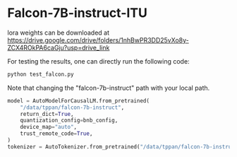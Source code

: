 # Falcon-7B-instruct-ITU

lora weights can be downloaded at https://drive.google.com/drive/folders/1nhBwPR3DD25vXo8y-ZCX4ROkPA6caGju?usp=drive_link

For testing the results, one can directly run the following code:

```python
python test_falcon.py
```

Note that changing the "falcon-7b-instruct" path with your local path.

```python
model = AutoModelForCausalLM.from_pretrained(
    "/data/tppan/falcon-7b-instruct",
    return_dict=True,
    quantization_config=bnb_config,
    device_map="auto",
    trust_remote_code=True,
)
tokenizer = AutoTokenizer.from_pretrained("/data/tppan/falcon-7b-instruct")
```
